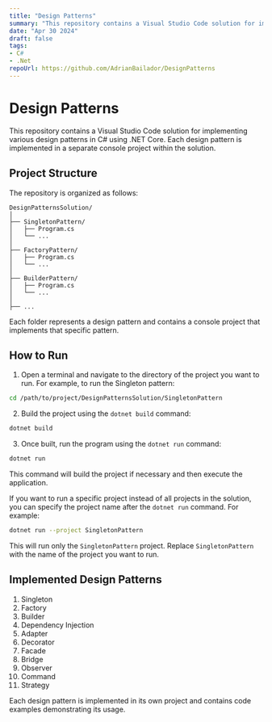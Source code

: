 ```yaml
---
title: "Design Patterns"
summary: "This repository contains a Visual Studio Code solution for implementing various design patterns in C# using .NET Core. Each design pattern is implemented in a separate console project within the solution."
date: "Apr 30 2024"
draft: false
tags:
- C#
- .Net
repoUrl: https://github.com/AdrianBailador/DesignPatterns
---
```



# Design Patterns

This repository contains a Visual Studio Code solution for implementing various design patterns in C# using .NET Core. Each design pattern is implemented in a separate console project within the solution.

## Project Structure

The repository is organized as follows:

```
DesignPatternsSolution/
│
├── SingletonPattern/
│   ├── Program.cs
│   └── ...
│
├── FactoryPattern/
│   ├── Program.cs
│   └── ...
│
├── BuilderPattern/
│   ├── Program.cs
│   └── ...
│
├── ...
```

Each folder represents a design pattern and contains a console project that implements that specific pattern.

## How to Run

1. Open a terminal and navigate to the directory of the project you want to run. For example, to run the Singleton pattern:

```bash
cd /path/to/project/DesignPatternsSolution/SingletonPattern
```

2. Build the project using the `dotnet build` command:

```bash
dotnet build
```

3. Once built, run the program using the `dotnet run` command:

```bash
dotnet run
```

This command will build the project if necessary and then execute the application.

If you want to run a specific project instead of all projects in the solution, you can specify the project name after the `dotnet run` command. For example:

```bash
dotnet run --project SingletonPattern
```

This will run only the `SingletonPattern` project. Replace `SingletonPattern` with the name of the project you want to run.

## Implemented Design Patterns

1. Singleton
2. Factory
3. Builder
4. Dependency Injection
5. Adapter
6. Decorator
7. Facade
8. Bridge
9. Observer
10. Command
11. Strategy

Each design pattern is implemented in its own project and contains code examples demonstrating its usage.

